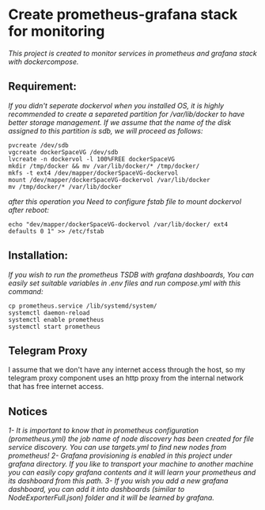 # Create prometheus-grafana stack for monitoring
*This project is created to monitor services in prometheus and grafana stack with dockercompose.*

## Requirement:
*If you didn't seperate dockervol when you installed OS, it is highly recommended to create a separeted partition for /var/lib/docker to have better storage management.*
*If we assume that the name of the disk assigned to this partition is sdb, we will proceed as follows:*
```
pvcreate /dev/sdb
vgcreate dockerSpaceVG /dev/sdb
lvcreate -n dockervol -l 100%FREE dockerSpaceVG
mkdir /tmp/docker && mv /var/lib/docker/* /tmp/docker/
mkfs -t ext4 /dev/mapper/dockerSpaceVG-dockervol
mount /dev/mapper/dockerSpaceVG-dockervol /var/lib/docker
mv /tmp/docker/* /var/lib/docker
```
*after this operation you Need to configure fstab file to mount dockervol after reboot:*
```
echo "dev/mapper/dockerSpaceVG-dockervol /var/lib/docker/ ext4 defaults 0 1" >> /etc/fstab
```
## Installation:
*If you wish to run the prometheus TSDB with grafana dashboards, You can easily set suitable variables in .env files and run compose.yml with this command:*
```
cp prometheus.service /lib/systemd/system/
systemctl daemon-reload
systemctl enable prometheus
systemctl start prometheus
```
## Telegram Proxy
I assume that we don't have any internet access through the host, so my telegram proxy component uses an http proxy from the internal network that has free internet access.

## Notices

*1- It is important to know that in prometheus configuration (prometheus.yml) the job name of node discovery has been created for file service discovery. You can use targets.yml to find new nodes from prometheus!*
*2- Grafana provisioning is enabled in this project under grafana directory. If you like to transport your machine to another machine you can easily copy grafana contents and it will learn your prometheus and its dashboard from this path.*
*3- If you wish you add a new grafana dashboard, you can add it into dashboards (similar to NodeExporterFull.json) folder and it will be learned by grafana.*

